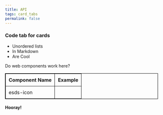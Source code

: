 ```yaml
---
title: API
tags: card_tabs
permalink: false
---
```


### Code tab for cards

* Unordered lists
* In Markdown
* Are Cool

Do web components work here?

<style>
  table {
    border: solid 1px black;
    border-collapse: collapse;
  }

  th, td {
    border: solid 1px black;
    padding: 10px;
  }
</style>

| Component Name | Example |
| --- | --- |
| esds-icon | <esds-icon></esds-icon> |

#### Hooray!
